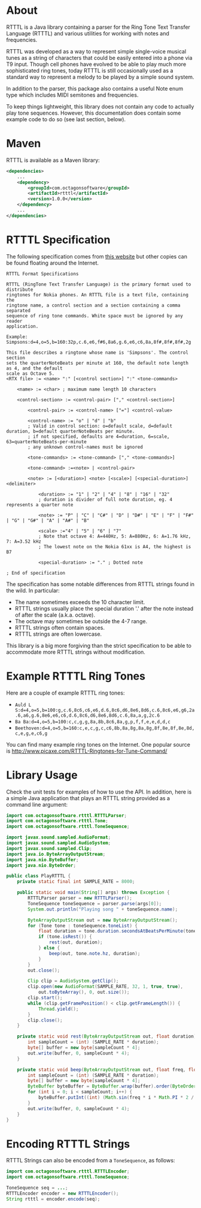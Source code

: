 # About
RTTTL is a Java library containing a parser for the Ring Tone Text Transfer
Language (RTTTL) and various utilities for working with notes and frequencies.

RTTTL was developed as a way to represent simple single-voice musical tunes as
a string of characters that could be easily entered into a phone via T9 input.
Though cell phones have evolved to be able to play much more sophisticated
ring tones, today RTTTL is still occasionally used as a standard way to
represent a melody to be played by a simple sound system.

In addition to the parser, this package also contains a useful Note enum type
which includes MIDI semitones and frequencies.

To keep things lightweight, this library does not contain any code to actually
play tone sequences. However, this documentation does contain some example
code to do so (see last section, below).

# Maven
RTTTL is available as a Maven library:
```xml
<dependencies>
    ...
    <dependency>
        <groupId>com.octagonsoftware</groupId>
        <artifactId>rtttl</artifactId>
        <version>1.0.0</version>
    </dependency>
    ...
</dependencies>
```

# RTTTL Specification
The following specification comes from [this website](http://www.panuworld.net/nuukiaworld/download/nokix/rtttl.htm)
but other copies can be found floating around the Internet.

```
RTTTL Format Specifications

RTTTL (RingTone Text Transfer Language) is the primary format used to distribute 
ringtones for Nokia phones. An RTTTL file is a text file, containing the 
ringtone name, a control section and a section containing a comma separated 
sequence of ring tone commands. White space must be ignored by any reader 
application. 

Example: 
Simpsons:d=4,o=5,b=160:32p,c.6,e6,f#6,8a6,g.6,e6,c6,8a,8f#,8f#,8f#,2g

This file describes a ringtone whose name is 'Simpsons'. The control section 
sets the quarterNoteBeats per minute at 160, the default note length as 4, and the default 
scale as Octave 5. 
<RTX file> := <name> ":" [<control section>] ":" <tone-commands>

	<name> := <char> ; maximum name length 10 characters

	<control-section> := <control-pair> ["," <control-section>]

		<control-pair> := <control-name> ["="] <control-value>

		<control-name> := "o" | "d" | "b"
		; Valid in control section: o=default scale, d=default duration, b=default quarterNoteBeats per minute. 
		; if not specified, defaults are 4=duration, 6=scale, 63=quarterNoteBeats-per-minute
		; any unknown control-names must be ignored

		<tone-commands> := <tone-command> ["," <tone-commands>]

		<tone-command> :=<note> | <control-pair>

		<note> := [<duration>] <note> [<scale>] [<special-duration>] <delimiter>

			<duration> := "1" | "2" | "4" | "8" | "16" | "32" 
			; duration is divider of full note duration, eg. 4 represents a quarter note

			<note> := "P" | "C" | "C#" | "D" | "D#" | "E" | "F" | "F#" | "G" | "G#" | "A" | "A#" | "B" 

			<scale> :="4" | "5" | "6" | "7"
			; Note that octave 4: A=440Hz, 5: A=880Hz, 6: A=1.76 kHz, 7: A=3.52 kHz
			; The lowest note on the Nokia 61xx is A4, the highest is B7

			<special-duration> := "." ; Dotted note

; End of specification
```

The specification has some notable differences from RTTTL strings found in the
wild. In particular:

* The name sometimes exceeds the 10 character limit.
* RTTTL strings usually place the special duration '.' after the note instead
  of after the scale (a.k.a. octave).
* The octave may sometimes be outside the 4-7 range.
* RTTTL strings often contain spaces.
* RTTTL strings are often lowercase.

This library is a big more forgiving than the strict specification to be able
to accommodate more RTTTL strings without modification.

# Example RTTTL Ring Tones
Here are a couple of example RTTTL ring tones:

* `Auld L S:d=4,o=5,b=100:g,c.6,8c6,c6,e6,d.6,8c6,d6,8e6,8d6,c.6,8c6,e6,g6,2a.6,a6,g.6,8e6,e6,c6,d.6,8c6,d6,8e6,8d6,c.6,8a,a,g,2c.6`
* `Ba Ba:d=4,o=5,b=100:c,c,g,g,8a,8b,8c6,8a,g,p,f,f,e,e,d,d,c`
* `Beethoven:d=4,o=5,b=160:c,e,c,g,c,c6,8b,8a,8g,8a,8g,8f,8e,8f,8e,8d,c,e,g,e,c6,g`

You can find many example ring tones on the Internet. One popular source is
http://www.picaxe.com/RTTTL-Ringtones-for-Tune-Command/

# Library Usage
Check the unit tests for examples of how to use the API. In addition, here is
a simple Java application that plays an RTTTL string provided as a command line
argument:

```java
import com.octagonsoftware.rtttl.RTTTLParser;
import com.octagonsoftware.rtttl.Tone;
import com.octagonsoftware.rtttl.ToneSequence;

import javax.sound.sampled.AudioFormat;
import javax.sound.sampled.AudioSystem;
import javax.sound.sampled.Clip;
import java.io.ByteArrayOutputStream;
import java.nio.ByteBuffer;
import java.nio.ByteOrder;

public class PlayRTTTL {
    private static final int SAMPLE_RATE = 8000;

    public static void main(String[] args) throws Exception {
        RTTTLParser parser = new RTTTLParser();
        ToneSequence toneSequence = parser.parse(args[0]);
        System.out.println("Playing song " + toneSequence.name);

        ByteArrayOutputStream out = new ByteArrayOutputStream();
        for (Tone tone : toneSequence.toneList) {
            float duration = tone.duration.secondsAtBeatsPerMinute(toneSequence.beatsPerMinute);
            if (tone.isRest()) {
                rest(out, duration);
            } else {
                beep(out, tone.note.hz, duration);
            }
        }
        out.close();

        Clip clip = AudioSystem.getClip();
        clip.open(new AudioFormat(SAMPLE_RATE, 32, 1, true, true),
            out.toByteArray(), 0, out.size());
        clip.start();
        while (clip.getFramePosition() < clip.getFrameLength()) {
            Thread.yield();
        }
        clip.close();
    }

    private static void rest(ByteArrayOutputStream out, float duration) {
        int sampleCount = (int) (SAMPLE_RATE * duration);
        byte[] buffer = new byte[sampleCount * 4];
        out.write(buffer, 0, sampleCount * 4);
    }

    private static void beep(ByteArrayOutputStream out, float freq, float duration) {
        int sampleCount = (int) (SAMPLE_RATE * duration);
        byte[] buffer = new byte[sampleCount * 4];
        ByteBuffer byteBuffer = ByteBuffer.wrap(buffer).order(ByteOrder.BIG_ENDIAN);
        for (int i = 0; i < sampleCount; i++) {
            byteBuffer.putInt((int) (Math.sin(freq * i * Math.PI * 2 / SAMPLE_RATE) * Integer.MAX_VALUE));
        }
        out.write(buffer, 0, sampleCount * 4);
    }
}
```

# Encoding RTTTL Strings
RTTTL Strings can also be encoded from a `ToneSequence`, as follows:

```java
import com.octagonsoftware.rtttl.RTTTLEncoder;
import com.octagonsoftware.rtttl.ToneSequence;

ToneSequence seq = ...;
RTTTLEncoder encoder = new RTTTLEncoder();
String rtttl = encoder.encode(seq);
```
